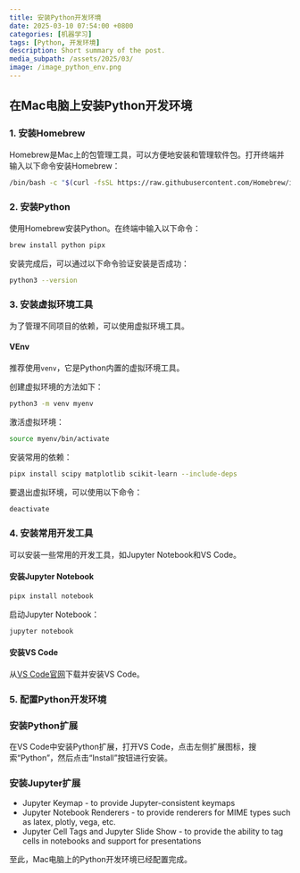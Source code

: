 ```yaml
---
title: 安装Python开发环境
date: 2025-03-10 07:54:00 +0800
categories: [机器学习]
tags: [Python, 开发环境]
description: Short summary of the post.
media_subpath: /assets/2025/03/
image: /image_python_env.png
---
```

## 在Mac电脑上安装Python开发环境

### 1. 安装Homebrew

Homebrew是Mac上的包管理工具，可以方便地安装和管理软件包。打开终端并输入以下命令安装Homebrew：

```bash
/bin/bash -c "$(curl -fsSL https://raw.githubusercontent.com/Homebrew/install/HEAD/install.sh)"
```

### 2. 安装Python

使用Homebrew安装Python。在终端中输入以下命令：

```bash
brew install python pipx
```

安装完成后，可以通过以下命令验证安装是否成功：

```bash
python3 --version
```

### 3. 安装虚拟环境工具

为了管理不同项目的依赖，可以使用虚拟环境工具。

#### VEnv

推荐使用`venv`，它是Python内置的虚拟环境工具。

创建虚拟环境的方法如下：

```bash
python3 -m venv myenv
```

激活虚拟环境：

```bash
source myenv/bin/activate
```

安装常用的依赖：

```bash
pipx install scipy matplotlib scikit-learn --include-deps
```

要退出虚拟环境，可以使用以下命令：

```bash
deactivate
```

### 4. 安装常用开发工具

可以安装一些常用的开发工具，如Jupyter Notebook和VS Code。

#### 安装Jupyter Notebook

```bash
pipx install notebook
```

启动Jupyter Notebook：

```bash
jupyter notebook
```

#### 安装VS Code

从[VS Code官网](https://code.visualstudio.com/)下载并安装VS Code。

### 5. 配置Python开发环境

### 安装Python扩展

在VS Code中安装Python扩展，打开VS Code，点击左侧扩展图标，搜索“Python”，然后点击“Install”按钮进行安装。

### 安装Jupyter扩展

* Jupyter Keymap - to provide Jupyter-consistent keymaps
* Jupyter Notebook Renderers - to provide renderers for MIME types such as latex, plotly, vega, etc.
* Jupyter Cell Tags and Jupyter Slide Show - to provide the ability to tag cells in notebooks and support for presentations

至此，Mac电脑上的Python开发环境已经配置完成。